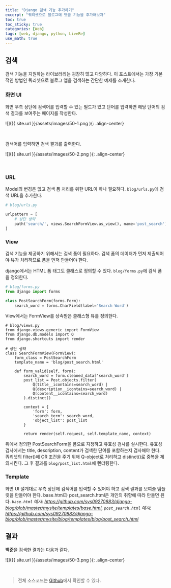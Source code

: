 ```yaml
---
title: "Django 검색 기능 추가하기"
excerpt: "쿼리셋으로 블로그에 댓글 기능을 추가해보자"
toc: true
toc_sticky: true
categories: [Web]
tags: [web, django, python, LiveRe]
use_math: true
---
```


## 검색
검색 기능을 지원하는 라이브러리는 굉장히 많고 다양하다. 이 포스트에서는 가장 기본적인 방법인 쿼리셋으로 블로그 앱을 검색하는 간단한 예제를 소개한다. 

### 화면 UI

화면 우측 상단에 검색어를 입력할 수 있는 필드가 있고 단어를 입력하면 해당 단어의 검색 결과를 보여주는 페이지를 작성한다. 

![]({{ site.url }}/assets/images/50-1.png ){: .align-center}

<br>

검색어를 입력하면 검색 결과를 출력한다.

![]({{ site.url }}/assets/images/50-2.png ){: .align-center}

<br>

### URL
Model의 변경은 없고 검색 폼 처리를 위한 URL이 하나 필요하다. `blog/urls.py`에 검색 URL을 추가한다.

```python
# blog/urls.py

urlpattern = [
    # 상단 생략
    path('search/', views.SearchFormView.as_view(), name='post_search'),
]
```


### View
검색 기능을 제공하기 위해서는 검색 폼이 필요하다. 검색 폼의 데이터가 먼저 제출되어야 뷰가 처리하므로 폼을 먼저 만들어야 한다.  

django에서는 HTML 폼 태그도 클래스로 정의할 수 있다. `blog/forms.py`에 검색 폼을 정의한다.

```python
# blog/forms.py
from django import forms

class PostSearchForm(forms.Form):
	search_word = forms.CharField(label='Search Word')
```

View에서는 FormView를 상속받은 클래스형 뷰를 정의한다.

```
# blog/views.py
from django.views.generic import FormView
from django.db.models import Q
from django.shortcuts import render

# 상단 생략
class SearchFormView(FormView):
    form_class = PostSearchForm
    template_name = 'blog/post_search.html'

    def form_valid(self, form):
        search_word = form.cleaned_data['search_word']
        post_list = Post.objects.filter(
            Q(title__icontains=search_word) |
            Q(description__icontains=search_word) |
            Q(content__icontains=search_word)
        ).distinct()

        context = {
            'form': form,
            'search_term': search_word,
            'object_list': post_list
        }

        return render(self.request, self.template_name, context)
```

위에서 정의한 PostSearchForm을 폼으로 지정하고 유효성 검사를 실시한다. 유효성 검사에서는 title, description, content가 검색한 단어를 포함하는지 검사해야 한다. 쿼리셋의 filter()에 OR 조건을 주기 위해 Q-object로 처리하고 distinct()로 중복을 제외시킨다. 그 후 결과를 `blog/post_list.html`에 렌더링한다.



### Template
화면 UI 설계대로 우측 상단에 검색어를 입력할 수 있어야 하고 검색 결과를 보여줄 템플릿을 만들어야 한다. base.html과 post_search.html은 개인의 취향에 따라 만들면 된다. *`base.html` 예시: <https://github.com/sys09270883/django-blog/blob/master/mysite/templates/base.html>, `post_search.html` 예시: <https://github.com/sys09270883/django-blog/blob/master/mysite/blog/templates/blog/post_search.html>*


## 결과
**백준**을 검색한 결과는 다음과 같다.

![]({{ site.url }}/assets/images/50-3.png ){: .align-center}

<br>


> 전체 소스코드는 [Github](https://github.com/sys09270883/django-blog)에서 확인할 수 있다.

<br>